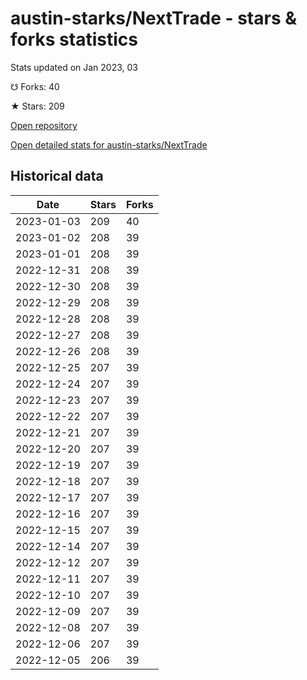# austin-starks/NextTrade - stars & forks statistics

Stats updated on Jan 2023, 03

☋ Forks: 40

★ Stars: 209

[Open repository](https://github.com/austin-starks/NextTrade)

[Open detailed stats for austin-starks/NextTrade](https://reviewgithub.com/rep/austin-starks/NextTrade)

## Historical data
| Date | Stars | Forks |
|------|-------|-------|
| 2023-01-03 | 209 | 40 | 
| 2023-01-02 | 208 | 39 | 
| 2023-01-01 | 208 | 39 | 
| 2022-12-31 | 208 | 39 | 
| 2022-12-30 | 208 | 39 | 
| 2022-12-29 | 208 | 39 | 
| 2022-12-28 | 208 | 39 | 
| 2022-12-27 | 208 | 39 | 
| 2022-12-26 | 208 | 39 | 
| 2022-12-25 | 207 | 39 | 
| 2022-12-24 | 207 | 39 | 
| 2022-12-23 | 207 | 39 | 
| 2022-12-22 | 207 | 39 | 
| 2022-12-21 | 207 | 39 | 
| 2022-12-20 | 207 | 39 | 
| 2022-12-19 | 207 | 39 | 
| 2022-12-18 | 207 | 39 | 
| 2022-12-17 | 207 | 39 | 
| 2022-12-16 | 207 | 39 | 
| 2022-12-15 | 207 | 39 | 
| 2022-12-14 | 207 | 39 | 
| 2022-12-12 | 207 | 39 | 
| 2022-12-11 | 207 | 39 | 
| 2022-12-10 | 207 | 39 | 
| 2022-12-09 | 207 | 39 | 
| 2022-12-08 | 207 | 39 | 
| 2022-12-06 | 207 | 39 | 
| 2022-12-05 | 206 | 39 | 

